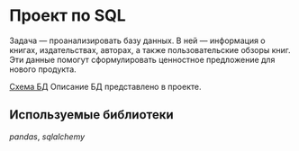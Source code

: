 # Проект по SQL
Задача — проанализировать базу данных. В ней — информация о книгах, издательствах, авторах, а также пользовательские обзоры книг. Эти данные помогут сформулировать ценностное предложение для нового продукта.

[Схема БД](https://github.com/turdakovan/Yandex_Practicum/blob/main/books_sql/db_scheme.png) Описание БД представлено в проекте.
## Используемые библиотеки
*pandas*, *sqlalchemy*
